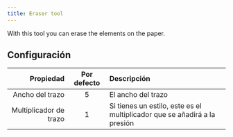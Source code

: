 ```yaml
---
title: Eraser tool
---
```


With this tool you can erase the elements on the paper.

## Configuración

|              Propiedad | Por defecto | Descripción                                                               |
| ---------------------: | :---------: | :------------------------------------------------------------------------ |
|        Ancho del trazo |      5      | El ancho del trazo                                                        |
| Multiplicador de trazo |      1      | Si tienes un estilo, este es el multiplicador que se añadirá a la presión |
